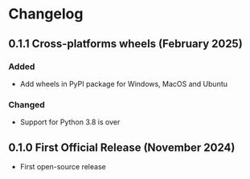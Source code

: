 # Changelog

## 0.1.1 Cross-platforms wheels (February 2025)

### Added

 - Add wheels in PyPI package for Windows, MacOS and Ubuntu

### Changed

 - Support for Python 3.8 is over

## 0.1.0 First Official Release (November 2024)

- First open-source release
